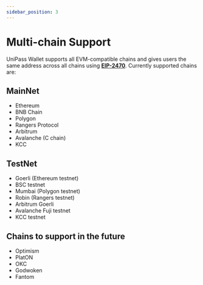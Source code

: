 ```yaml
---
sidebar_position: 3
---
```


# Multi-chain Support

UniPass Wallet supports all EVM-compatible chains and gives users the same address across all chains using [**EIP-2470**](https://eips.ethereum.org/EIPS/eip-2470). Currently supported chains are:

## MainNet

- Ethereum
- BNB Chain
- Polygon
- Rangers Protocol
- Arbitrum
- Avalanche (C chain)
- KCC

## TestNet

- Goerli (Ethereum testnet)
- BSC testnet
- Mumbai (Polygon testnet)
- Robin (Rangers testnet)
- Arbitrum Goerli
- Avalanche Fuji testnet
- KCC testnet

## Chains to support in the future

- Optimism
- PlatON
- OKC
- Godwoken
- Fantom

